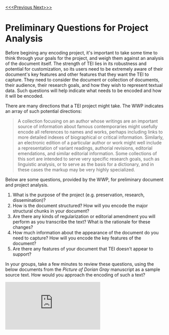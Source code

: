 [<<<Previous  ](basic_architecture.md)  [Next>>>](elements.md)

# Preliminary Questions for Project Analysis

Before begining any encoding project, it's important to take some time to think through your goals for the project, and weigh them against an analysis of the document itself. The strength of TEI lies in its robustness and potential for customization, so its users need to be extremely aware of their document's key features and other features that they want the TEI to capture. They need to consider the document or collection of documents, their audience, their research goals, and how they wish to represent textual data. Such questions will help indicate what needs to be encoded and how it will be encoded. 

There are many directions that a TEI project might take. The WWP indicates an array of such potential directions: 

>A collection focusing on an author whose writings are an important source of information about famous contemporaries might usefully encode all references to names and works, perhaps including links to more detailed indexes of biographical or critical information. Similarly, an electronic edition of a particular author or work might well include a representation of variant readings, authorial revisions, editorial emendations, and similar editorial information. Some collections of this sort are intended to serve very specific research goals, such as linguistic analysis, or to serve as the basis for a dictionary, and in these cases the markup may be very highly specialized.

Below are some questions, provided by the WWP, for preliminary document and project analysis. 

1. What is the purpose of the project (e.g. preservation, research, dissemination)?
2. How is    the document structured? How will you encode the major structural chunks in your document?
3. Are there any kinds of regularization or editorial amendment you will perform as you transcribe the text? What is the rationale for these changes?
4. How much information about the appearance of the document do you need to capture? How will you encode the key features of the document?
5. Are there any features of your document that TEI doesn't appear to support?

In your groups, take a few minutes to review these questions, using the below documents from the *Picture of Dorian Gray* manuscript as a sample source text. How would you approach the encoding of such a text?

![PODG_page_20](https://github.com/gofilipa/tei_workshop/dorian_gray/podg_ms_20.pdf)